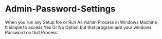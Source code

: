 # Admin-Password-Settings

When you run any Setup file or Run As Admin Process in Windows Machine It simple to access Yes Or No Option but that program add your windows Password on that Process
